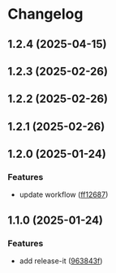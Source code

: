 # Changelog

## 1.2.4 (2025-04-15)

## 1.2.3 (2025-02-26)

## 1.2.2 (2025-02-26)

## 1.2.1 (2025-02-26)

## 1.2.0 (2025-01-24)

### Features

* update workflow ([ff12687](https://github.com/oondemand/api-integracao-gpt/commit/ff1268710ba5530d9b78e9d1e673a7153ebbebc1))

## 1.1.0 (2025-01-24)

### Features

* add release-it ([963843f](https://github.com/maikonalexandre/ondemand-api-integracao-gpt/commit/963843f82bdcfbb0b2bc1d9efa3dfed0ebe8812e))
